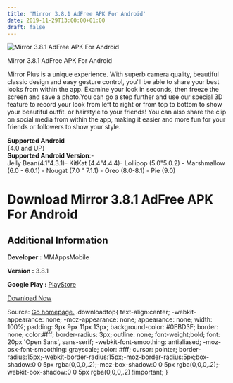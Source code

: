 ```yaml
---
title: 'Mirror 3.8.1 AdFree APK For Android'
date: 2019-11-29T13:00:00+01:00
draft: false
---
```


![Mirror 3.8.1 AdFree APK For Android](https://i0.wp.com/apkhome.net/wp-content/uploads/2019/11/Mirror-3.8.1-AdFree.png "Mirror 3.8.1 AdFree APK For Android")

  

Mirror 3.8.1 AdFree APK For Android

Mirror Plus is a unique experience. With superb camera quality, beautiful classic design and easy gesture control, you'll be able to share your best looks from within the app. Examine your look in seconds, then freeze the screen and save a photo.You can go a step further and use our special 3D feature to record your look from left to right or from top to bottom to show your beautiful outfit. or hairstyle to your friends! You can also share the clip on social media from within the app, making it easier and more fun for your friends or followers to show your style.

**Supported Android**  
{4.0 and UP}  
**Supported Android Version**:-  
Jelly Bean(4.1"4.3.1)- KitKat (4.4"4.4.4)- Lollipop (5.0"5.0.2) - Marshmallow (6.0 - 6.0.1) - Nougat (7.0 " 7.1.1) - Oreo (8.0-8.1) - Pie (9.0)

Download Mirror 3.8.1 AdFree APK For Android
============================================

Additional Information
----------------------

**Developer :** MMAppsMobile

**Version :** 3.8.1

**Google Play :** [PlayStore](https://play.google.com/store/apps/details?id=mmapps.mirror.free&hl=en)

  

[Download Now](https://store4app.co/post/mirror-3-8-1-adfree-apk-for-android_1574953016)

  
Source: [Go homepage.](https://store4app.co/post/mirror-3-8-1-adfree-apk-for-android_1574953016) .downloadtop{ text-align:center; -webkit-appearance: none; -moz-appearance: none; appearance: none; width: 100%; padding: 9px 9px 11px 13px; background-color: #0EBD3F; border: none; color:#fff; border-radius: 3px; outline: none; font-weight;bold; font: 20px 'Open Sans', sans-serif; -webkit-font-smoothing: antialiased; -moz-osx-font-smoothing: grayscale; color: #fff; cursor: pointer; border-radius:15px;-webkit-border-radius:15px;-moz-border-radius:5px;box-shadow:0 0 5px rgba(0,0,0,.2);-moz-box-shadow:0 0 5px rgba(0,0,0,.2);-webkit-box-shadow:0 0 5px rgba(0,0,0,.2) !important; }